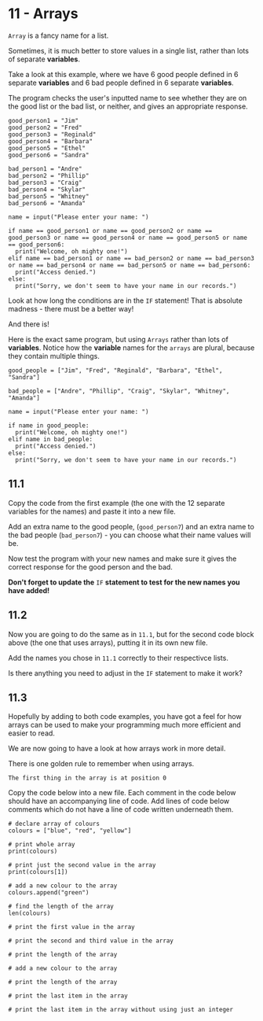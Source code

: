 # 11 - Arrays

`Array` is a fancy name for a list.

Sometimes, it is much better to store values in a single list, rather than lots of separate **variables**.

Take a look at this example, where we have 6 good people defined in 6 separate **variables** and 6 bad people defined in 6 separate **variables**. 

The program checks the user's inputted name to see whether they are on the good list or the bad list, or neither, and gives an appropriate response.

```python3
good_person1 = "Jim"
good_person2 = "Fred"
good_person3 = "Reginald"
good_person4 = "Barbara"
good_person5 = "Ethel"
good_person6 = "Sandra"

bad_person1 = "Andre"
bad_person2 = "Phillip"
bad_person3 = "Craig"
bad_person4 = "Skylar"
bad_person5 = "Whitney"
bad_person6 = "Amanda"

name = input("Please enter your name: ")

if name == good_person1 or name == good_person2 or name == good_person3 or name == good_person4 or name == good_person5 or name == good_person6:
  print("Welcome, oh mighty one!")
elif name == bad_person1 or name == bad_person2 or name == bad_person3 or name == bad_person4 or name == bad_person5 or name == bad_person6:
  print("Access denied.")
else:
  print("Sorry, we don't seem to have your name in our records.")

```
Look at how long the conditions are in the `IF` statement! That is absolute madness - there must be a better way! 

And there is!

Here is the exact same program, but using `Arrays` rather than lots of **variables**. Notice how the **variable** names for the `arrays` are plural, because they contain multiple things. 

```python3
good_people = ["Jim", "Fred", "Reginald", "Barbara", "Ethel", "Sandra"]

bad_people = ["Andre", "Phillip", "Craig", "Skylar", "Whitney", "Amanda"]

name = input("Please enter your name: ")

if name in good_people:
  print("Welcome, oh mighty one!")
elif name in bad_people:
  print("Access denied.")
else:
  print("Sorry, we don't seem to have your name in our records.")
```

## 11.1
Copy the code from the first example (the one with the 12 separate variables for the names) and paste it into a new file.

Add an extra name to the good people, (`good_person7`) and an extra name to the bad people (`bad_person7`) - you can choose what their name values will be. 

Now test the program with your new names and make sure it gives the correct response for the good person and the bad. 

**Don't forget to update the** `IF` **statement to test for the new names you have added!**

## 11.2
Now you are going to do the same as in `11.1`, but for the second code block above (the one that uses arrays), putting it in its own new file.

Add the names you chose in `11.1` correctly to their respectivce lists.

Is there anything you need to adjust in the `IF` statement to make it work?

## 11.3
Hopefully by adding to both code examples, you have got a feel for how arrays can be used to make your programming much more efficient and easier to read. 

We are now going to have a look at how arrays work in more detail.

There is one golden rule to remember when using arrays.

`The first thing in the array is at position 0`

Copy the code below into a new file. Each comment in the code below should have an accompanying line of code. Add lines of code below comments which do not have a line of code written underneath them.

```python3
# declare array of colours
colours = ["blue", "red", "yellow"]

# print whole array
print(colours)

# print just the second value in the array
print(colours[1])

# add a new colour to the array
colours.append("green")

# find the length of the array
len(colours)

# print the first value in the array

# print the second and third value in the array

# print the length of the array

# add a new colour to the array

# print the length of the array

# print the last item in the array

# print the last item in the array without using just an integer

```